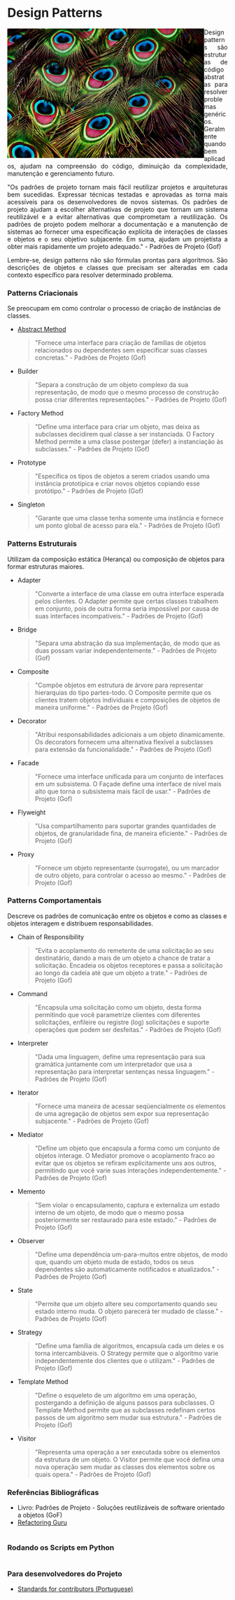 # Design Patterns

<img align="left" width="450" src="https://github.com/Augusto-Fadanelli/DesignPatterns/blob/main/docs/pattern-doc.jpg">

<p align="justify">Design patterns são estruturas de código abstratas para resolver problemas genéricos. Geralmente quando bem aplicados, ajudam na compreensão do código, diminuição da complexidade, manutenção e gerenciamento futuro.</p>

<p align="justify">"Os padrões de projeto tornam mais fácil reutilizar projetos e arquiteturas bem sucedidas. Expressar técnicas testadas e aprovadas as torna mais acessíveis para os desenvolvedores de novos sistemas. Os padrões de projeto ajudam a escolher alternativas de projeto que tornam um sistema reutilizável e a evitar alternativas que comprometam a reutilização. Os padrões de projeto podem melhorar a documentação e a manutenção de sistemas ao fornecer uma especificação explícita de interações de classes e objetos e o seu objetivo subjacente. Em suma, ajudam um projetista a obter mais rapidamente um projeto adequado." - Padrões de Projeto (Gof)</p>

<p align="justify">Lembre-se, design patterns não são fórmulas prontas para algoritmos. São descrições de objetos e classes que precisam ser alteradas em cada contexto específico para resolver determinado problema.</p>

### Patterns Criacionais

Se preocupam em como controlar o processo de criação de instâncias de classes.

  * [Abstract Method](https://github.com/Augusto-Fadanelli/DesignPatterns/tree/main/design_patterns/creational/Abstract%20Factory/)
    > "Fornece uma interface para criação de famílias de objetos relacionados ou dependentes sem especificar suas classes concretas." - Padrões de Projeto (Gof)

  * Builder
    > "Separa a construção de um objeto complexo da sua representação, de modo que o mesmo processo de construção possa criar diferentes representações." - Padrões de Projeto (Gof)

  * Factory Method
    > "Define uma interface para criar um objeto, mas deixa as subclasses decidirem qual classe a ser instanciada. O Factory Method permite a uma classe postergar (defer) a instanciação às subclasses." - Padrões de Projeto (Gof)

  * Prototype
    > "Especifica os tipos de objetos a serem criados usando uma instância prototípica e criar novos objetos copiando esse protótipo." - Padrões de Projeto (Gof)

  * Singleton
    > "Garante que uma classe tenha somente uma instância e fornece um ponto global de acesso para ela." - Padrões de Projeto (Gof)

### Patterns Estruturais

Utilizam da composição estática (Herança) ou composição de objetos para formar estruturas maiores.

  * Adapter
    > "Converte a interface de uma classe em outra interface esperada pelos clientes. O Adapter permite que certas classes trabalhem em conjunto, pois de outra forma seria impossível por causa de suas interfaces incompatíveis." - Padrões de Projeto (Gof)

  * Bridge
    > "Separa uma abstração da sua implementação, de modo que as duas possam variar independentemente." - Padrões de Projeto (Gof)

  * Composite
    > "Compõe objetos em estrutura de árvore para representar hierarquias do tipo partes-todo. O Composite permite que os clientes tratem objetos individuais e composições de objetos de maneira uniforme." - Padrões de Projeto (Gof)

  * Decorator
    > "Atribui responsabilidades adicionais a um objeto dinamicamente. Os decorators fornecem uma alternativa flexível a subclasses para extensão da funcionalidade." - Padrões de Projeto (Gof)

  * Facade
    > "Fornece uma interface unificada para um conjunto de interfaces em um subsistema. O Façade define uma interface de nível mais alto que torna o subsistema mais fácil de usar." - Padrões de Projeto (Gof)

  * Flyweight
    > "Usa compartilhamento para suportar grandes quantidades de objetos, de granularidade fina, de maneira eficiente." - Padrões de Projeto (Gof)

  * Proxy
    > "Fornece um objeto representante (surrogate), ou um marcador de outro objeto, para controlar o acesso ao mesmo." - Padrões de Projeto (Gof)

### Patterns Comportamentais

Descreve os padrões de comunicação entre os objetos e como as classes e objetos interagem e distribuem responsabilidades.

  * Chain of Responsibility
    > "Evita o acoplamento do remetente de uma solicitação ao seu destinatário, dando a mais de um objeto a chance de tratar a solicitação. Encadeia os objetos receptores e passa a solicitação ao longo da cadeia até que um objeto a trate." - Padrões de Projeto (Gof)

  * Command
    > "Encapsula uma solicitação como um objeto, desta forma permitindo que você parametrize clientes com diferentes solicitações, enfileire ou registre (log) solicitações e suporte operações que podem ser desfeitas." - Padrões de Projeto (Gof)

  * Interpreter
    > "Dada uma linguagem, define uma representação para sua gramática juntamente com um interpretador que usa a representação para interpretar sentenças nessa linguagem." - Padrões de Projeto (Gof)

  * Iterator
    > "Fornece uma maneira de acessar seqüencialmente os elementos de uma agregação de objetos sem expor sua representação subjacente." - Padrões de Projeto (Gof)

  * Mediator
    > "Define um objeto que encapsula a forma como um conjunto de objetos interage. O Mediator promove o acoplamento fraco ao evitar que os objetos se refiram explicitamente uns aos outros, permitindo que você varie suas interações independentemente." - Padrões de Projeto (Gof)

  * Memento
    > "Sem violar o encapsulamento, captura e externaliza um estado interno de um objeto, de modo que o mesmo possa posteriormente ser restaurado para este estado." - Padrões de Projeto (Gof)

  * Observer
    > "Define uma dependência um-para-muitos entre objetos, de modo que, quando um objeto muda de estado, todos os seus dependentes são automaticamente notificados e atualizados." - Padrões de Projeto (Gof)

  * State
    > "Permite que um objeto altere seu comportamento quando seu estado interno muda. O objeto parecerá ter mudado de classe." - Padrões de Projeto (Gof)

  * Strategy
    > "Define uma família de algoritmos, encapsula cada um deles e os torna intercambiáveis. O Strategy permite que o algoritmo varie independentemente dos clientes que o utilizam." - Padrões de Projeto (Gof)

  * Template Method
    > "Define o esqueleto de um algoritmo em uma operação, postergando a definição de alguns passos para subclasses. O Template Method permite que as subclasses redefinam certos passos de um algoritmo sem mudar sua estrutura." - Padrões de Projeto (Gof)

  * Visitor
    > "Representa uma operação a ser executada sobre os elementos da estrutura de um objeto. O Visitor permite que você defina uma nova operação sem mudar as classes dos elementos sobre os quais opera." - Padrões de Projeto (Gof)

### Referências Bibliográficas
  * Livro: Padrões de Projeto - Soluções reutilizáveis de software orientado a objetos (GoF)
  * [Refactoring Guru](https://refactoring.guru/pt-br)

#
### Rodando os Scripts em Python

#
### Para desenvolvedores do Projeto
* [Standards for contributors (Portuguese)](https://github.com/Augusto-Fadanelli/DesignPatterns/tree/main/docs/Standards_for_contributors%20_pt-BR.md)
